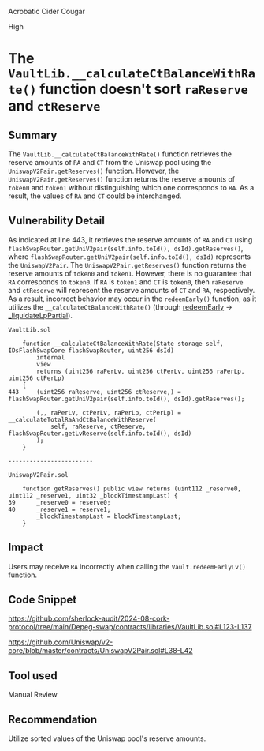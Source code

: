 Acrobatic Cider Cougar

High

# The `VaultLib.__calculateCtBalanceWithRate()` function doesn't sort `raReserve` and `ctReserve`

## Summary

The `VaultLib.__calculateCtBalanceWithRate()` function retrieves the reserve amounts of `RA` and `CT` from the Uniswap pool using the `UniswapV2Pair.getReserves()` function. However, the `UniswapV2Pair.getReserves()` function returns the reserve amounts of `token0` and `token1` without distinguishing which one corresponds to `RA`. As a result, the values of `RA` and `CT` could be interchanged.

## Vulnerability Detail

As indicated at line 443, it retrieves the reserve amounts of `RA` and `CT` using `flashSwapRouter.getUniV2pair(self.info.toId(), dsId).getReserves()`, where `flashSwapRouter.getUniV2pair(self.info.toId(), dsId)` represents the `UniswapV2Pair`. The `UniswapV2Pair.getReserves()` function returns the reserve amounts of `token0` and `token1`. However, there is no guarantee that `RA` corresponds to `token0`. If `RA` is `token1` and `CT` is `token0`, then `raReserve` and `ctReserve` will represent the reserve amounts of `CT` and `RA`, respectively. As a result, incorrect behavior may occur in the `redeemEarly()` function, as it utilizes the `__calculateCtBalanceWithRate()` (through [redeemEarly](https://github.com/sherlock-audit/2024-08-cork-protocol/tree/main/Depeg-swap/contracts/libraries/VaultLib.sol#L656) -> [_liquidateLpPartial](https://github.com/sherlock-audit/2024-08-cork-protocol/tree/main/Depeg-swap/contracts/libraries/VaultLib.sol#L304)).

```solidity
VaultLib.sol

    function __calculateCtBalanceWithRate(State storage self, IDsFlashSwapCore flashSwapRouter, uint256 dsId)
        internal
        view
        returns (uint256 raPerLv, uint256 ctPerLv, uint256 raPerLp, uint256 ctPerLp)
    {
443     (uint256 raReserve, uint256 ctReserve,) = flashSwapRouter.getUniV2pair(self.info.toId(), dsId).getReserves();

        (,, raPerLv, ctPerLv, raPerLp, ctPerLp) = __calculateTotalRaAndCtBalanceWithReserve(
            self, raReserve, ctReserve, flashSwapRouter.getLvReserve(self.info.toId(), dsId)
        );
    }

------------------------

UniswapV2Pair.sol

    function getReserves() public view returns (uint112 _reserve0, uint112 _reserve1, uint32 _blockTimestampLast) {
39      _reserve0 = reserve0;
40      _reserve1 = reserve1;
        _blockTimestampLast = blockTimestampLast;
    }
```

## Impact

Users may receive `RA` incorrectly when calling the `Vault.redeemEarlyLv()` function.

## Code Snippet

https://github.com/sherlock-audit/2024-08-cork-protocol/tree/main/Depeg-swap/contracts/libraries/VaultLib.sol#L123-L137

https://github.com/Uniswap/v2-core/blob/master/contracts/UniswapV2Pair.sol#L38-L42

## Tool used

Manual Review

## Recommendation

Utilize sorted values of the Uniswap pool's reserve amounts.